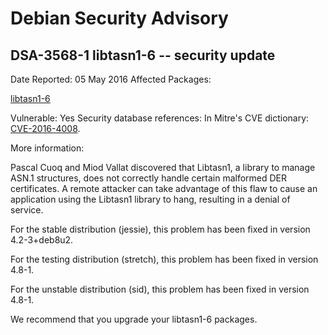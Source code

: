 
Debian Security Advisory
========================


DSA-3568-1 libtasn1-6 -- security update
----------------------------------------



Date Reported:
05 May 2016
Affected Packages:

[libtasn1-6](https://packages.debian.org/src:libtasn1-6)

Vulnerable:
Yes
Security database references:
In Mitre's CVE dictionary: [CVE-2016-4008](https://security-tracker.debian.org/tracker/CVE-2016-4008).  

More information:

Pascal Cuoq and Miod Vallat discovered that Libtasn1, a library to
manage ASN.1 structures, does not correctly handle certain malformed DER
certificates. A remote attacker can take advantage of this flaw to cause
an application using the Libtasn1 library to hang, resulting in a denial
of service.


For the stable distribution (jessie), this problem has been fixed in
version 4.2-3+deb8u2.


For the testing distribution (stretch), this problem has been fixed
in version 4.8-1.


For the unstable distribution (sid), this problem has been fixed in
version 4.8-1.


We recommend that you upgrade your libtasn1-6 packages.





